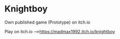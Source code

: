 # Knightboy

Own published game (Prototype) on itch.io

Play on itch.io -->https://madmax1992.itch.io/knightboy
